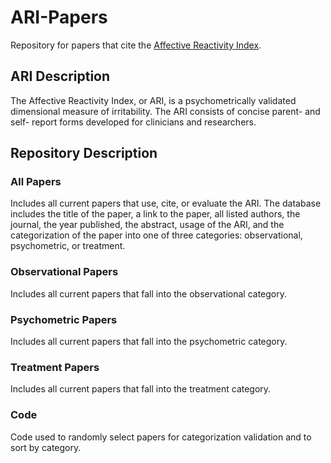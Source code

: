 # ARI-Papers
Repository for papers that cite the [Affective Reactivity Index](https://www.nimh.nih.gov/research/research-conducted-at-nimh/research-areas/clinics-and-labs/edb/mbdu/affective-reactivity-index-ari.shtml).

## ARI Description
The Affective Reactivity Index, or ARI, is a psychometrically validated dimensional measure of irritability. The ARI consists of concise parent- and self- report forms developed for clinicians and researchers.

## Repository Description

### All Papers
Includes all current papers that use, cite, or evaluate the ARI. The database includes the title of the paper, a link to the paper, all listed authors, the journal, the year published, the abstract, usage of the ARI, and the categorization of the paper into one of three categories: observational, psychometric, or treatment.

### Observational Papers
Includes all current papers that fall into the observational category.

### Psychometric Papers
Includes all current papers that fall into the psychometric category.

### Treatment Papers
Includes all current papers that fall into the treatment category.

### Code
Code used to randomly select papers for categorization validation and to sort by category.
